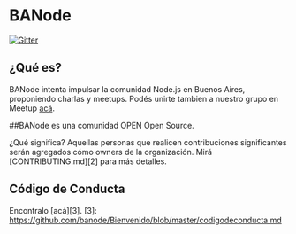 # BANode

[![Gitter](https://badges.gitter.im/Join%20Chat.svg)](https://gitter.im/banode/miembros?utm_source=badge&utm_medium=badge&utm_campaign=pr-badge)

## ¿Qué es?

BANode intenta impulsar la comunidad Node.js en Buenos Aires, proponiendo charlas y meetups. Podés unirte tambien a nuestro grupo en Meetup [acá][1].

##BANode es una comunidad OPEN Open Source. 

¿Qué significa? Aquellas personas que realicen contribuciones significantes serán agregados cómo owners de la organización. Mirá [CONTRIBUTING.md][2] para más detalles.

## Código de Conducta
Encontralo [acá][3].
[3]: https://github.com/banode/Bienvenido/blob/master/codigodeconducta.md


[1]: http://www.meetup.com/BANode-Meetup/

